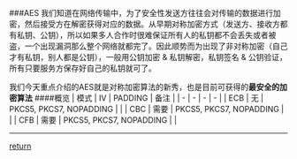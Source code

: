###AES
我们知道在网络传输中，为了安全性发送方往往会对传输的数据进行加密，然后接受方在解密获得对应的数据。从早期对称加密方式（发送方、接收方都有私钥、公钥），所以如果多人合作时很难保证所有人的私钥都不会丢失或者被盗，一个出现漏洞那么整个网络就都完了。因此顺势而为出现了非对称加密（自己才有私钥，别人都是公钥），一般用公钥加密 & 私钥解密，私钥签名 & 公钥验证，所有只要服务方保存好自己的私钥就可了。

我们今天重点介绍的AES就是对称加密算法的新秀，也是目前可获得的**最安全的加密算法**
####概览
| 模式 | IV | PADDING | 备注 |
| - | - | - | - |
| ECB | 无 | PKCS5, PKCS7, NOPADDING | |
| CBC | 需要 | PKCS5, PKCS7, NOPADDING | |
| CFB | 需要 | PKCS5, PKCS7, NOPADDING | |

**************




[return](README.md)